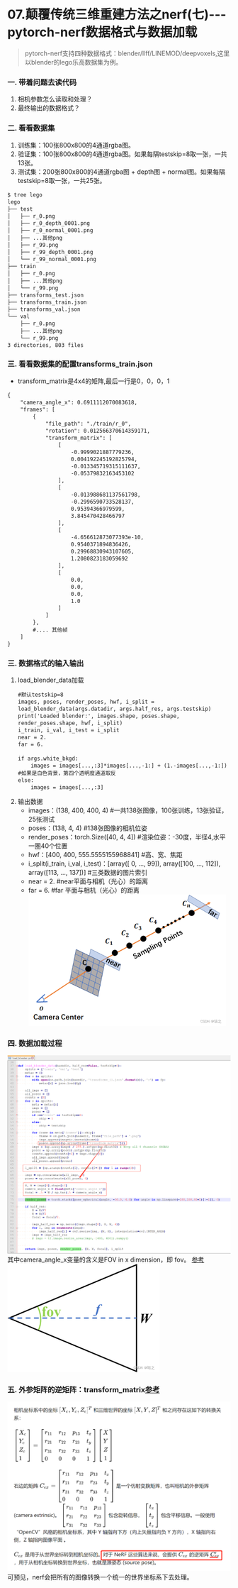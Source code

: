 # 07.颠覆传统三维重建方法之nerf(七)---pytorch-nerf数据格式与数据加载
> pytorch-nerf支持四种数据格式：blender/llff/LINEMOD/deepvoxels,这里以blender的lego乐高数据集为例。

### 一. 带着问题去读代码
1. 相机参数怎么读取和处理？
2. 最终输出的数据格式？

### 二. 看看数据集
1. 训练集：100张800x800的4通道rgba图。
2. 验证集：100张800x800的4通道rgba图。如果每隔testskip=8取一张，一共13张。
3. 测试集：200张800x800的4通道rgba图 + depth图 +  normal图。如果每隔testskip=8取一张，一共25张。
```
$ tree lego
lego
├── test
│   ├── r_0.png
│   ├── r_0_depth_0001.png
│   ├── r_0_normal_0001.png
│   ├── ...其他png
│   ├── r_99.png
│   ├── r_99_depth_0001.png
│   └── r_99_normal_0001.png
├── train
│   ├── r_0.png
│   ├── ...其他png
│   └── r_99.png
├── transforms_test.json
├── transforms_train.json
├── transforms_val.json
└── val
    ├── r_0.png
    ├── ...其他png
    └── r_99.png
3 directories, 803 files
```

### 三. 看看数据集的配置transforms_train.json
- transform_matrix是4x4的矩阵,最后一行是0，0，0，1
```
{
    "camera_angle_x": 0.6911112070083618,
    "frames": [
        {
            "file_path": "./train/r_0",
            "rotation": 0.012566370614359171,
            "transform_matrix": [
                [
                    -0.9999021887779236,
                    0.004192245192825794,
                    -0.013345719315111637,
                    -0.05379832163453102
                ],
                [
                    -0.013988681137561798,
                    -0.2996590733528137,
                    0.95394366979599,
                    3.845470428466797
                ],
                [
                    -4.656612873077393e-10,
                    0.9540371894836426,
                    0.29968830943107605,
                    1.2080823183059692
                ],
                [
                    0.0,
                    0.0,
                    0.0,
                    1.0
                ]
            ]
        },
        #.... 其他帧
    ]
}
```
### 三. 数据格式的输入输出
1. load_blender_data加载
    ```
    #默认testskip=8
    images, poses, render_poses, hwf, i_split = load_blender_data(args.datadir, args.half_res, args.testskip)
    print('Loaded blender:', images.shape, poses.shape, render_poses.shape, hwf, i_split)
    i_train, i_val, i_test = i_split
    near = 2.
    far = 6.

    if args.white_bkgd:
        images = images[...,:3]*images[...,-1:] + (1.-images[...,-1:]) #如果是白色背景，第四个透明度通道取反
    else:
        images = images[...,:3]
    ```
2. 输出数据
    - images：(138, 400, 400, 4) #一共138张图像，100张训练，13张验证，25张测试
    - poses：(138, 4, 4) #138张图像的相机位姿
    - render_poses：torch.Size([40, 4, 4]) #渲染位姿：-30度，半径4,水平一圈40个位置
    - hwf：[400, 400, 555.5555155968841] #高、宽、焦距
    - i_split(i_train, i_val, i_test)：[array([ 0, ..., 99]), array([100, ..., 112]), array([113, ..., 137])] #三类数据的图片索引
    - near = 2. #near平面与相机（光心）的距离
    - far = 6.  #far 平面与相机（光心）的距离
    ![](.images/02d14106.png)

### 四. 数据加载过程
![](.images/910c5b16.png)
其中camera_angle_x变量的含义是FOV in x dimension，即 fov。
[参考](https://blog.csdn.net/OrdinaryMatthew/article/details/125779721)
![](.images/4287a20d.png)

### 五. 外参矩阵的逆矩阵：transform_matrix[参考](https://zhuanlan.zhihu.com/p/569903357)
![](.images/0e38aede.png)
可预见，nerf会把所有的图像转换一个统一的世界坐标系下去处理。


